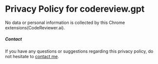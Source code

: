 # Privacy Policy for codereview.gpt

No data or personal information is collected by this Chrome extensions(CodeReviewer.ai).

##### Contact

If you have any questions or suggestions regarding this privacy policy, do not hesitate to [contact me](https://github.com/cctv1005s/code-reviewer.ai/issues).
